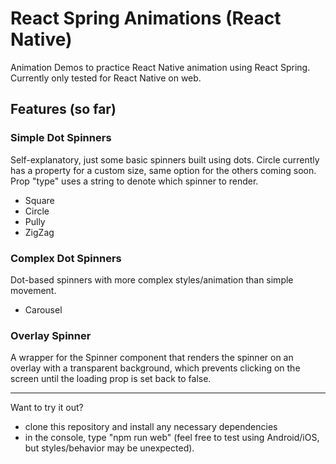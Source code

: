 # React Spring Animations (React Native)

Animation Demos to practice React Native animation using React Spring. Currently only tested for React Native on web.

## Features (so far)

### **Simple Dot Spinners**

Self-explanatory, just some basic spinners built using dots. Circle currently has a property for a custom size, same option for the others coming soon.
Prop "type" uses a string to denote which spinner to render.
- Square
- Circle
- Pully
- ZigZag

### **Complex Dot Spinners**

Dot-based spinners with more complex styles/animation than simple movement.
- Carousel

### **Overlay Spinner**

A wrapper for the Spinner component that renders the spinner on an overlay with a transparent background, which prevents clicking on the screen until the loading prop is set back to false.

---

Want to try it out? 

- clone this repository and install any necessary dependencies
- in the console, type "npm run web" (feel free to test using Android/iOS, but styles/behavior may be unexpected).
